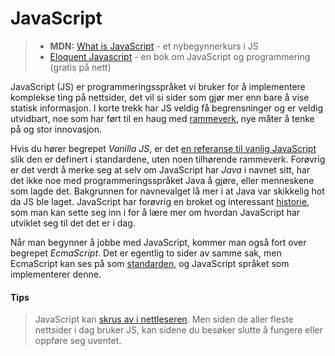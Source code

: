 # JavaScript

> * **MDN:** [What is JavaScript](https://developer.mozilla.org/en-US/docs/Learn/JavaScript/First_steps/What_is_JavaScript) - et nybegynnerkurs i JS
> * [Eloquent Javascript](http://eloquentjavascript.net/) - en bok om JavaScript og programmering (gratis på nett)

JavaScript (JS) er programmeringsspråket vi bruker for å implementere komplekse ting på nettsider, det vil si sider som gjør mer enn bare å vise statisk informasjon. I korte trekk har JS veldig få begrensninger og er veldig utvidbart, noe som har ført til en haug med [rammeverk](05-javascript/rammeverk.md), nye måter å tenke på og stor innovasjon.

Hvis du hører begrepet _Vanilla JS_, er det [en referanse til vanlig JavaScript](https://stackoverflow.com/questions/20435653/what-is-vanillajs) slik den er definert i standardene, uten noen tilhørende rammeverk. Forøvrig er det verdt å merke seg at selv om JavaScript har _Java_ i navnet sitt, har det ikke noe med programmeringsspråket Java å gjøre, eller menneskene som lagde det. Bakgrunnen for navnevalget lå mer i at Java var skikkelig hot da JS ble laget. JavaScript har forøvrig en broket og interessant [historie](https://en.wikipedia.org/wiki/JavaScript), som man kan sette seg inn i for å lære mer om hvordan JavaScript har utviklet seg til det det er i dag.

Når man begynner å jobbe med JavaScript, kommer man også fort over begrepet _EcmaScript_. Det er egentlig to sider av samme sak, men EcmaScript kan ses på som  [standarden](05-javascript/ecmascript.md), og JavaScript språket som implementerer denne.

#### Tips
> JavaScript kan [skrus av i nettleseren](https://productforums.google.com/forum/#!msg/chrome/BYOQskiuGU0/5PRO2P-1WWwJ). Men siden de aller fleste nettsider i dag bruker JS, kan sidene du besøker slutte å fungere eller oppføre seg uventet.
